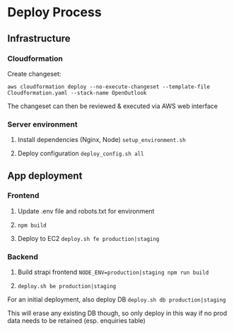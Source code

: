 # Deploy Process

## Infrastructure

### Cloudformation

Create changeset:

```
aws cloudformation deploy --no-execute-changeset --template-file Cloudformation.yaml --stack-name OpenOutlook
```

The changeset can then be reviewed & executed via AWS web interface

### Server environment

1. Install dependencies (Nginx, Node) `setup_environment.sh`

2. Deploy configuration `deploy_config.sh all`

## App deployment

### Frontend

1. Update .env file and robots.txt for environment

2. `npm build`

3. Deploy to EC2 `deploy.sh fe production|staging`

### Backend

1. Build strapi frontend `NODE_ENV=production|staging npm run build`

2. `deploy.sh be production|staging`

For an initial deployment, also deploy DB `deploy.sh db production|staging`

This will erase any existing DB though, so only deploy in this way if no prod data needs to be retained (esp. enquiries table)
